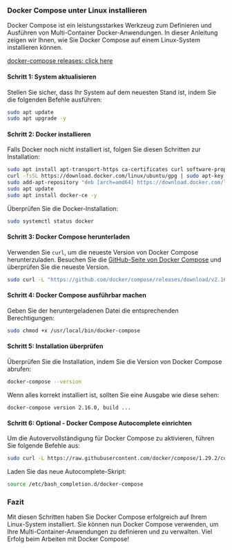 ### Docker Compose unter Linux installieren

Docker Compose ist ein leistungsstarkes Werkzeug zum Definieren und Ausführen von Multi-Container Docker-Anwendungen. In dieser Anleitung zeigen wir Ihnen, wie Sie Docker Compose auf einem Linux-System installieren können.

[docker-compose releases: click here](https://github.com/docker/compose/releases)

#### Schritt 1: System aktualisieren

Stellen Sie sicher, dass Ihr System auf dem neuesten Stand ist, indem Sie die folgenden Befehle ausführen:

```bash
sudo apt update
sudo apt upgrade -y
```

#### Schritt 2: Docker installieren

Falls Docker noch nicht installiert ist, folgen Sie diesen Schritten zur Installation:

```bash
sudo apt install apt-transport-https ca-certificates curl software-properties-common
curl -fsSL https://download.docker.com/linux/ubuntu/gpg | sudo apt-key add -
sudo add-apt-repository "deb [arch=amd64] https://download.docker.com/linux/ubuntu $(lsb_release -cs) stable"
sudo apt update
sudo apt install docker-ce -y
```

Überprüfen Sie die Docker-Installation:

```bash
sudo systemctl status docker
```

#### Schritt 3: Docker Compose herunterladen

Verwenden Sie `curl`, um die neueste Version von Docker Compose herunterzuladen. Besuchen Sie die [GitHub-Seite von Docker Compose](https://github.com/docker/compose/releases) und überprüfen Sie die neueste Version.

```bash
sudo curl -L "https://github.com/docker/compose/releases/download/v2.16.0/docker-compose-$(uname -s)-$(uname -m)" -o /usr/local/bin/docker-compose
```

#### Schritt 4: Docker Compose ausführbar machen

Geben Sie der heruntergeladenen Datei die entsprechenden Berechtigungen:

```bash
sudo chmod +x /usr/local/bin/docker-compose
```

#### Schritt 5: Installation überprüfen

Überprüfen Sie die Installation, indem Sie die Version von Docker Compose abrufen:

```bash
docker-compose --version
```

Wenn alles korrekt installiert ist, sollten Sie eine Ausgabe wie diese sehen:

```
docker-compose version 2.16.0, build ...
```

#### Schritt 6: Optional - Docker Compose Autocomplete einrichten

Um die Autovervollständigung für Docker Compose zu aktivieren, führen Sie folgende Befehle aus:

```bash
sudo curl -L https://raw.githubusercontent.com/docker/compose/1.29.2/contrib/completion/bash/docker-compose -o /etc/bash_completion.d/docker-compose
```

Laden Sie das neue Autocomplete-Skript:

```bash
source /etc/bash_completion.d/docker-compose
```

### Fazit

Mit diesen Schritten haben Sie Docker Compose erfolgreich auf Ihrem Linux-System installiert. Sie können nun Docker Compose verwenden, um Ihre Multi-Container-Anwendungen zu definieren und zu verwalten. Viel Erfolg beim Arbeiten mit Docker Compose!